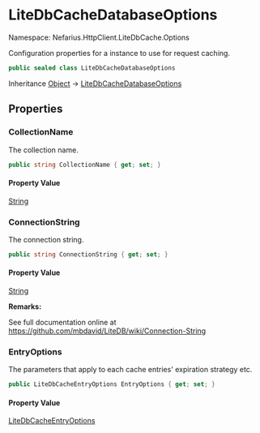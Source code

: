 # LiteDbCacheDatabaseOptions

Namespace: Nefarius.HttpClient.LiteDbCache.Options

Configuration properties for a  instance to use for request caching.

```csharp
public sealed class LiteDbCacheDatabaseOptions
```

Inheritance [Object](https://docs.microsoft.com/en-us/dotnet/api/system.object) → [LiteDbCacheDatabaseOptions](./nefarius.httpclient.litedbcache.options.litedbcachedatabaseoptions.md)

## Properties

### <a id="properties-collectionname"/>**CollectionName**

The  collection name.

```csharp
public string CollectionName { get; set; }
```

#### Property Value

[String](https://docs.microsoft.com/en-us/dotnet/api/system.string)<br>

### <a id="properties-connectionstring"/>**ConnectionString**

The  connection string.

```csharp
public string ConnectionString { get; set; }
```

#### Property Value

[String](https://docs.microsoft.com/en-us/dotnet/api/system.string)<br>

**Remarks:**

See full documentation online at https://github.com/mbdavid/LiteDB/wiki/Connection-String

### <a id="properties-entryoptions"/>**EntryOptions**

The parameters that apply to each cache entries' expiration strategy etc.

```csharp
public LiteDbCacheEntryOptions EntryOptions { get; set; }
```

#### Property Value

[LiteDbCacheEntryOptions](./nefarius.httpclient.litedbcache.options.litedbcacheentryoptions.md)<br>
